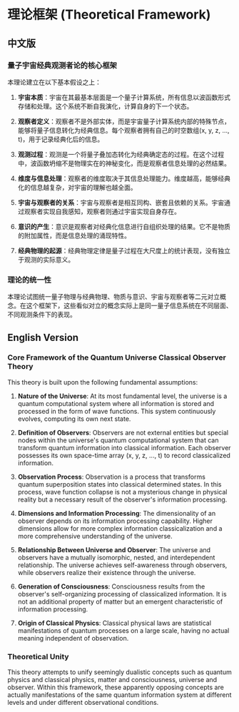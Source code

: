 # 理论框架 (Theoretical Framework)

## 中文版

### 量子宇宙经典观测者论的核心框架

本理论建立在以下基本假设之上：

1. **宇宙本质**：宇宙在其最基本层面是一个量子计算系统，所有信息以波函数形式存储和处理。这个系统不断自我演化，计算自身的下一个状态。

2. **观察者定义**：观察者不是外部实体，而是宇宙量子计算系统内部的特殊节点，能够将量子信息转化为经典信息。每个观察者拥有自己的时空数组(x, y, z, …, t)，用于记录经典化后的信息。

3. **观测过程**：观测是一个将量子叠加态转化为经典确定态的过程。在这个过程中，波函数坍缩不是物理实在的神秘变化，而是观察者信息处理的必然结果。

4. **维度与信息处理**：观察者的维度取决于其信息处理能力。维度越高，能够经典化的信息越复杂，对宇宙的理解也越全面。

5. **宇宙与观察者的关系**：宇宙与观察者是相互同构、嵌套且依赖的关系。宇宙通过观察者实现自我感知，观察者则通过宇宙实现自身存在。

6. **意识的产生**：意识是观察者对经典化信息进行自组织处理的结果。它不是物质的附加属性，而是信息处理的涌现特性。

7. **经典物理的起源**：经典物理定律是量子过程在大尺度上的统计表现，没有独立于观测的实际意义。

### 理论的统一性

本理论试图统一量子物理与经典物理、物质与意识、宇宙与观察者等二元对立概念。在这个框架下，这些看似对立的概念实际上是同一量子信息系统在不同层面、不同观测条件下的表现。

## English Version

### Core Framework of the Quantum Universe Classical Observer Theory

This theory is built upon the following fundamental assumptions:

1. **Nature of the Universe**: At its most fundamental level, the universe is a quantum computational system where all information is stored and processed in the form of wave functions. This system continuously evolves, computing its own next state.

2. **Definition of Observers**: Observers are not external entities but special nodes within the universe's quantum computational system that can transform quantum information into classical information. Each observer possesses its own space-time array (x, y, z, ..., t) to record classicalized information.

3. **Observation Process**: Observation is a process that transforms quantum superposition states into classical determined states. In this process, wave function collapse is not a mysterious change in physical reality but a necessary result of the observer's information processing.

4. **Dimensions and Information Processing**: The dimensionality of an observer depends on its information processing capability. Higher dimensions allow for more complex information classicalization and a more comprehensive understanding of the universe.

5. **Relationship Between Universe and Observer**: The universe and observers have a mutually isomorphic, nested, and interdependent relationship. The universe achieves self-awareness through observers, while observers realize their existence through the universe.

6. **Generation of Consciousness**: Consciousness results from the observer's self-organizing processing of classicalized information. It is not an additional property of matter but an emergent characteristic of information processing.

7. **Origin of Classical Physics**: Classical physical laws are statistical manifestations of quantum processes on a large scale, having no actual meaning independent of observation.

### Theoretical Unity

This theory attempts to unify seemingly dualistic concepts such as quantum physics and classical physics, matter and consciousness, universe and observer. Within this framework, these apparently opposing concepts are actually manifestations of the same quantum information system at different levels and under different observational conditions.